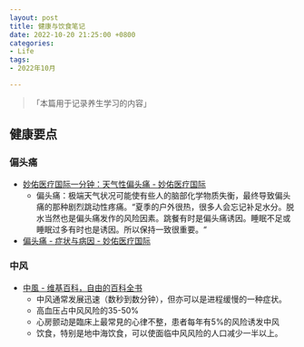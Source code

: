 ```yaml
---
layout: post
title: 健康与饮食笔记
date: 2022-10-20 21:25:00 +0800
categories:
- Life
tags:
- 2022年10月

---
```




<blockquote class="blockquote-center">
<p>「本篇用于记录养生学习的内容」 </p>
</blockquote>



## 健康要点



### 偏头痛

- [妙佑医疗国际一分钟：天气性偏头痛 - 妙佑医疗国际](https://www.mayoclinic.org/zh-hans/diseases-conditions/migraine-headache/multimedia/migraines-and-summer/vid-20441702)
  - 偏头痛：极端天气状况可能使有些人的脑部化学物质失衡，最终导致偏头痛的那种剧烈跳动性疼痛。“夏季的户外很热，很多人会忘记补足水分。脱水当然也是偏头痛发作的风险因素。跳餐有时是偏头痛诱因。睡眠不足或睡眠过多有时也是诱因。所以保持一致很重要。“
- [偏头痛 - 症状与病因 - 妙佑医疗国际](https://www.mayoclinic.org/zh-hans/diseases-conditions/migraine-headache/symptoms-causes/syc-20360201)





### 中风



- [中風 - 维基百科，自由的百科全书](https://zh.wikipedia.org/wiki/%E4%B8%AD%E9%A2%A8)
  - 中风通常发展迅速（数秒到数分钟），但亦可以是进程缓慢的一种症状。
  - 高血压占中风风险的35-50%
  - 心房颤动是臨床上最常見的心律不整，患者每年有5%的风险诱发中风
  - 饮食，特别是地中海饮食，可以使面临中风风险的人口减少一半以上。

